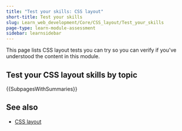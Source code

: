 ```yaml
---
title: "Test your skills: CSS layout"
short-title: Test your skills
slug: Learn_web_development/Core/CSS_layout/Test_your_skills
page-type: learn-module-assessment
sidebar: learnsidebar
---
```


This page lists CSS layout tests you can try so you can verify if you've understood the content in this module.

## Test your CSS layout skills by topic

{{SubpagesWithSummaries}}

## See also

- [CSS layout](/en-US/docs/Learn_web_development/Core/CSS_layout)
